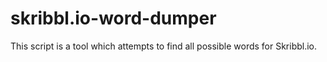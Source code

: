 # skribbl.io-word-dumper
This script is a tool which attempts to find all possible words for Skribbl.io.